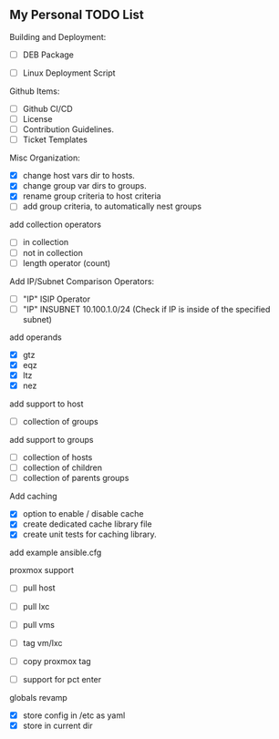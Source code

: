 ## My Personal TODO List

Building and Deployment:
- [ ] DEB Package
- [ ] Linux Deployment Script


Github Items:
- [ ] Github CI/CD
- [ ] License 
- [ ] Contribution Guidelines.
- [ ] Ticket Templates

Misc Organization:
- [X] change host vars dir to hosts.
- [X] change group var dirs to groups.
- [X] rename group criteria to host criteria 
- [ ] add group criteria, to automatically nest groups

add collection operators 
- [ ] in collection 
- [ ] not in collection 
- [ ] length operator (count)

Add IP/Subnet Comparison Operators:
- [ ] "IP" ISIP Operator
- [ ] "IP" INSUBNET 10.100.1.0/24 (Check if IP is inside of the specified subnet)

add operands
- [X] gtz
- [X] eqz
- [X] ltz
- [X] nez

add support to host
- [ ] collection of groups

add support to groups 
- [ ] collection of hosts
- [ ] collection of children 
- [ ] collection of parents groups

Add caching
- [X] option to enable / disable cache
- [X] create dedicated cache library file
- [X] create unit tests for caching library.

add example ansible.cfg

proxmox support
- [ ] pull host
- [ ] pull lxc 
- [ ] pull vms
- [ ] tag vm/lxc
- [ ] copy proxmox tag
- [ ] support for pct enter


globals revamp
- [X] store config in /etc as yaml
- [X] store in current dir